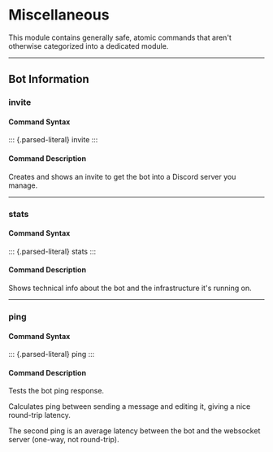 Miscellaneous
=============

This module contains generally safe, atomic commands that aren\'t
otherwise categorized into a dedicated module.

------------------------------------------------------------------------

Bot Information
---------------

### invite

#### Command Syntax

::: {.parsed-literal}
invite
:::

#### Command Description

Creates and shows an invite to get the bot into a Discord server you
manage.

------------------------------------------------------------------------

### stats

#### Command Syntax

::: {.parsed-literal}
stats
:::

#### Command Description

Shows technical info about the bot and the infrastructure it\'s running
on.

------------------------------------------------------------------------

### ping

#### Command Syntax

::: {.parsed-literal}
ping
:::

#### Command Description

Tests the bot ping response.

Calculates ping between sending a message and editing it, giving a nice
round-trip latency.

The second ping is an average latency between the bot and the websocket
server (one-way, not round-trip).

